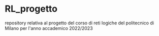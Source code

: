 # RL_progetto
repository relativa al progetto del corso di reti logiche del politecnico di Milano per l'anno accademico 2022/2023

